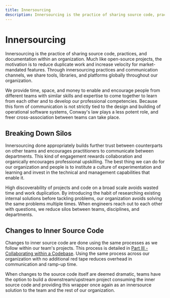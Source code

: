 ```yaml
---
title: Innersourcing
description: Innersourcing is the practice of sharing source code, practices, and documentation within an organization. Much like open-source projects, the motivation is to reduce duplicate work and increase velocity for market-mandated features.
---
```


# Innersourcing

Innersourcing is the practice of sharing source code, practices, and documentation within an organization. Much like open-source projects, the motivation is to reduce duplicate work and increase velocity for market-mandated features. Through innersourcing practices and communication channels, we share tools, libraries, and platforms globally throughout our organization.

We provide time, space, and money to enable and encourage people from different teams with similar skills and expertise to come together to learn from each other and to develop our professional competencies. Because this form of communication is not strictly tied to the design and building of operational software systems, Conway's law plays a less potent role, and freer cross-association between teams can take place.

## Breaking Down Silos

Innersourcing done appropriately builds further trust between counterparts on other teams and encourages practitioners to communicate between departments. This kind of engagement rewards collaboration and organically encourages professional upskilling. The best thing we can do for our organization and people is to institute a culture of experimentation and learning and invest in the technical and management capabilities that enable it.

High discoverability of projects and code on a broad scale avoids wasted time and work duplication. By introducing the habit of researching existing internal solutions before tackling problems, our organization avoids solving the same problems multiple times. When engineers reach out to each other with questions, we reduce silos between teams, disciplines, and departments.

## Changes to Inner Source Code

Changes to inner source code are done using the same processes as we follow within our team's projects. This process is detailed in [Part III - Collaborating within a Codebase](http://127.0.0.1:8000/book/anatomy-of-a-code-change/). Using the same process across our organization with no additional red tape reduces overhead in communication and ramp-up time.

When changes to the source code itself are deemed dramatic, teams have the option to build a downstream/upstream project consuming the inner source code and providing this wrapper once again as an innersource solution to the team and the rest of our organization.
